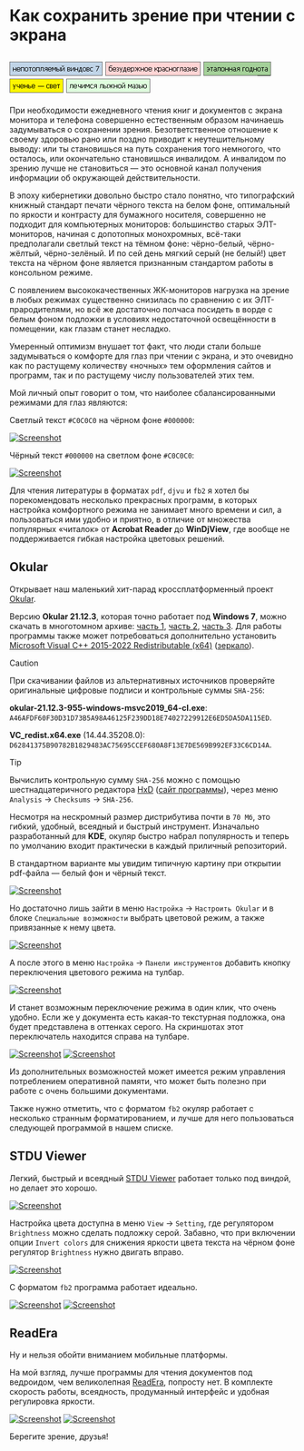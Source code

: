 # Как сохранить зрение при чтении с экрана

[![Screenshot](../../../data/tags/win7/tag_win7.png)](../../../data/tags/win7)
[![Screenshot](../../../data/tags/linux/tag_linux.png)](../../../data/tags/linux)
[![Screenshot](../../../data/tags/good/tag_good.png)](../../../data/tags/good)
[![Screenshot](../../../data/tags/education/tag_education.png)](../../../data/tags/education)
[![Screenshot](../../../data/tags/med/tag_med.png)](../../../data/tags/med)
-----

При необходимости ежедневного чтения книг и документов с экрана монитора и телефона совершенно естественным образом начинаешь задумываться о сохранении зрения. Безответственное отношение к своему здоровью рано или поздно приводит к неутешительному выводу: или ты становишься на путь сохранения того немногого, что осталось, или окончательно становишься инвалидом. А инвалидом по зрению лучше не становиться — это основной канал получения информации об окружающей действительности.

В эпоху кибернетики довольно быстро стало понятно, что типографский книжный стандарт печати чёрного текста на белом фоне, оптимальный по яркости и контрасту для бумажного носителя, совершенно не подходит для компьютерных мониторов: большинство старых ЭЛТ-мониторов, начиная с допотопных монохромных, всё-таки предполагали светлый текст на тёмном фоне: чёрно-белый, чёрно-жёлтый, чёрно-зелёный. И по сей день мягкий серый (не белый!) цвет текста на чёрном фоне является признанным стандартом работы в консольном режиме.

С появлением высококачественных ЖК-мониторов нагрузка на зрение в любых режимах существенно снизилась по сравнению с их ЭЛТ-прародителями, но всё же достаточно полчаса посидеть в ворде с белым фоном подложки в условиях недостаточной освещённости в помещении, как глазам станет несладко.

Умеренный оптимизм внушает тот факт, что люди стали больше задумываться о комфорте для глаз при чтении с экрана, и это очевидно как по растущему количеству «ночных» тем оформления сайтов и программ, так и по растущему числу пользователей этих тем.

Мой личный опыт говорит о том, что наиболее сбалансированными режимами для глаз являются:

Светлый текст `#C0C0C0` на чёрном фоне `#000000`:

[![Screenshot](../../../../../../data-01/blob/main/2025-06-10-pdf-readers/pic/console_dark_mini.png)](../../../../../../data-01/blob/main/2025-06-10-pdf-readers/pic/console_dark.png)

Чёрный текст `#000000` на светлом фоне `#C0C0C0`:

[![Screenshot](../../../../../../data-01/blob/main/2025-06-10-pdf-readers/pic/console_light_mini.png)](../../../../../../data-01/blob/main/2025-06-10-pdf-readers/pic/console_light.png)

Для чтения литературы в форматах `pdf`, `djvu` и `fb2` я хотел бы порекомендовать несколько прекрасных программ, в которых настройка комфортного режима не занимает много времени и сил, а пользоваться ими удобно и приятно, в отличие от множества популярных «читалок» от **Acrobat Reader** до **WinDjView**, где вообще не поддерживается гибкая настройка цветовых решений.

## Okular

Открывает наш маленький хит-парад кроссплатформенный проект [Okular](https://okular.kde.org/download/).

Версию **Okular 21.12.3**, которая точно работает под **Windows 7**, можно скачать в многотомном архиве: [часть 1](../../../../../../data-01/blob/main/2025-06-10-pdf-readers/files/okular_win7.7z.001), [часть 2](../../../../../../data-01/blob/main/2025-06-10-pdf-readers/files/okular_win7.7z.002), [часть 3](../../../../../../data-01/blob/main/2025-06-10-pdf-readers/files/okular_win7.7z.003).
Для работы программы также может потребоваться дополнительно установить [Microsoft Visual C++ 2015-2022 Redistributable (x64)](https://learn.microsoft.com/en-us/cpp/windows/latest-supported-vc-redist) ([зеркало](../../../../../../data-01/blob/main/2025-06-10-pdf-readers/files/VC_redist.x64_14.44.35208.0.7z)).


> [!CAUTION]
> При скачивании файлов из альтернативных источников проверяйте оригинальные цифровые подписи и контрольные суммы `SHA-256`:
>
> **okular-21.12.3-955-windows-msvc2019_64-cl.exe**: `A46AFDF60F30D31D73B5A98A46125F239DD18E74027229912E6ED5DA5DA115ED`.
> 
> **VC_redist.x64.exe** (14.44.35208.0): `D62841375B90782B1829483AC75695CCEF680A8F13E7DE569B992EF33C6CD14A`.

> [!TIP]
> Вычислить контрольную сумму `SHA-256` можно с помощью шестнадцатеричного редактора [HxD](../../../../../../data-01/blob/main/2025-06-07-ram-disk/files/hxd_2.5.0.7z) ([сайт программы](https://mh-nexus.de/en/hxd/)), через меню `Analysis` -> `Checksums` -> `SHA-256`.

Несмотря на нескромный размер дистрибутива почти в `70 Мб`, это гибкий, удобный, всеядный и быстрый инструмент. Изначально разработанный для **KDE**, окуляр быстро набрал популярность и теперь по умолчанию входит практически в каждый приличный репозиторий.

В стандартном варианте мы увидим типичную картину при открытии pdf-файла — белый фон и чёрный текст.

[![Screenshot](../../../../../../data-01/blob/main/2025-06-10-pdf-readers/pic/okular_1_mini.jpg)](../../../../../../data-01/blob/main/2025-06-10-pdf-readers/pic/okular_1.jpg)

Но достаточно лишь зайти в меню `Настройка` -> `Настроить Okular` и в блоке `Специальные возможности` выбрать цветовой режим, а также привязанные к нему цвета.

[![Screenshot](../../../../../../data-01/blob/main/2025-06-10-pdf-readers/pic/okular_settings_mini.jpg)](../../../../../../data-01/blob/main/2025-06-10-pdf-readers/pic/okular_settings.jpg)

А после этого в меню `Настройка` -> `Панели инструментов` добавить кнопку переключения цветового режима на тулбар.

[![Screenshot](../../../../../../data-01/blob/main/2025-06-10-pdf-readers/pic/okular_toolbar_mini.jpg)](../../../../../../data-01/blob/main/2025-06-10-pdf-readers/pic/okular_toolbar.jpg)

И станет возможным переключение режима в один клик, что очень удобно. Если же у документа есть какая-то текстурная подложка, она будет представлена в оттенках серого. На скриншотах этот переключатель находится справа на тулбаре.

[![Screenshot](../../../../../../data-01/blob/main/2025-06-10-pdf-readers/pic/okular_2_mini.jpg)](../../../../../../data-01/blob/main/2025-06-10-pdf-readers/pic/okular_2.jpg)
[![Screenshot](../../../../../../data-01/blob/main/2025-06-10-pdf-readers/pic/okular_3_mini.jpg)](../../../../../../data-01/blob/main/2025-06-10-pdf-readers/pic/okular_3.jpg)

Из дополнительных возможностей может имеется режим управления потреблением оперативной памяти, что может быть полезно при работе с очень большими документами.

Также нужно отметить, что с форматом `fb2` окуляр работает с несколько странным форматированием, и лучше для него пользоваться следующей программой в нашем списке.

## STDU Viewer

Легкий, быстрый и всеядный [STDU Viewer](http://www.stdutility.com/stduviewer.html) работает только под виндой, но делает это хорошо.

[![Screenshot](../../../../../../data-01/blob/main/2025-06-10-pdf-readers/pic/stdu_1_mini.jpg)](../../../../../../data-01/blob/main/2025-06-10-pdf-readers/pic/stdu_1.jpg)

Настройка цвета доступна в меню `View` -> `Setting`, где регулятором `Brightness` можно сделать подложку серой. Забавно, что при включении опции `Invert colors` для снижения яркости цвета текста на чёрном фоне регулятор `Brightness` нужно двигать вправо.

[![Screenshot](../../../../../../data-01/blob/main/2025-06-10-pdf-readers/pic/stdu_settings_mini.jpg)](../../../../../../data-01/blob/main/2025-06-10-pdf-readers/pic/stdu_settings.jpg)

С форматом `fb2` программа работает идеально.

[![Screenshot](../../../../../../data-01/blob/main/2025-06-10-pdf-readers/pic/stdu_2_mini.jpg)](../../../../../../data-01/blob/main/2025-06-10-pdf-readers/pic/stdu_2.jpg)
[![Screenshot](../../../../../../data-01/blob/main/2025-06-10-pdf-readers/pic/stdu_fb2_mini.jpg)](../../../../../../data-01/blob/main/2025-06-10-pdf-readers/pic/stdu_fb2.jpg)

## ReadEra

Ну и нельзя обойти вниманием мобильные платформы.

На мой взгляд, лучше программы для чтения документов под ведроидом, чем великолепная [ReadEra](https://readera.org/ru), попросту нет. В комплекте скорость работы, всеядность, продуманный интерфейс и удобная регулировка яркости.

[![Screenshot](../../../../../../data-01/blob/main/2025-06-10-pdf-readers/pic/readera_dark_mini.png)](../../../../../../data-01/blob/main/2025-06-10-pdf-readers/pic/readera_dark.png)
[![Screenshot](../../../../../../data-01/blob/main/2025-06-10-pdf-readers/pic/readera_settings_mini.png)](../../../../../../data-01/blob/main/2025-06-10-pdf-readers/pic/readera_settings.png)

Берегите зрение, друзья!
